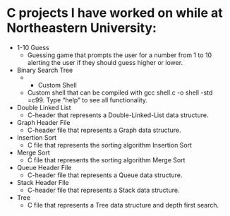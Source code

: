 # C projects I have worked on while at Northeastern University:
* 1-10 Guess
   * Guessing game that prompts the user for a number from 1 to 10 alerting the user if they should guess higher or lower.
* Binary Search Tree
   * * Custom Shell
   * Custom shell that can be compiled with gcc shell.c -o shell -std =c99. Type “help” to see all functionality.
* Double Linked List
   * C-header that represents a Double-Linked-List data structure.
* Graph Header File
   * C-header file that represents a Graph data structure.
* Insertion Sort
   * C file that represents the sorting algorithm Insertion Sort
* Merge Sort
   * C file that represents the sorting algorithm Merge Sort
* Queue Header File
   * C-header file that represents a Queue data structure.
* Stack Header FIle
   * C-header file that represents a Stack data structure.
* Tree
   * C file that represents a Tree data structure and depth first search.
